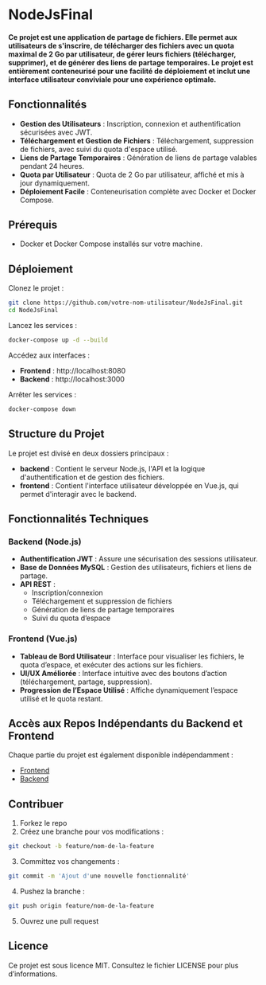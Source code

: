 # NodeJsFinal

#### Ce projet est une application de partage de fichiers. Elle permet aux utilisateurs de s'inscrire, de télécharger des fichiers avec un quota maximal de 2 Go par utilisateur, de gérer leurs fichiers (télécharger, supprimer), et de générer des liens de partage temporaires. Le projet est entièrement conteneurisé pour une facilité de déploiement et inclut une interface utilisateur conviviale pour une expérience optimale.

## Fonctionnalités

- **Gestion des Utilisateurs** : Inscription, connexion et authentification sécurisées avec JWT.
- **Téléchargement et Gestion de Fichiers** : Téléchargement, suppression de fichiers, avec suivi du quota d'espace utilisé.
- **Liens de Partage Temporaires** : Génération de liens de partage valables pendant 24 heures.
- **Quota par Utilisateur** : Quota de 2 Go par utilisateur, affiché et mis à jour dynamiquement.
- **Déploiement Facile** : Conteneurisation complète avec Docker et Docker Compose.

## Prérequis

- Docker et Docker Compose installés sur votre machine.

## Déploiement

Clonez le projet :

```bash
git clone https://github.com/votre-nom-utilisateur/NodeJsFinal.git
cd NodeJsFinal
```

Lancez les services :

```bash
docker-compose up -d --build
```

Accédez aux interfaces :

- **Frontend** : http://localhost:8080
- **Backend** : http://localhost:3000

Arrêter les services :

```bash
docker-compose down
```

## Structure du Projet

Le projet est divisé en deux dossiers principaux :

- **backend** : Contient le serveur Node.js, l'API et la logique d'authentification et de gestion des fichiers.
- **frontend** : Contient l'interface utilisateur développée en Vue.js, qui permet d'interagir avec le backend.

## Fonctionnalités Techniques

### Backend (Node.js)

- **Authentification JWT** : Assure une sécurisation des sessions utilisateur.
- **Base de Données MySQL** : Gestion des utilisateurs, fichiers et liens de partage.
- **API REST** :
   - Inscription/connexion
   - Téléchargement et suppression de fichiers
   - Génération de liens de partage temporaires
   - Suivi du quota d’espace

### Frontend (Vue.js)

- **Tableau de Bord Utilisateur** : Interface pour visualiser les fichiers, le quota d’espace, et exécuter des actions sur les fichiers.
- **UI/UX Améliorée** : Interface intuitive avec des boutons d’action (téléchargement, partage, suppression).
- **Progression de l’Espace Utilisé** : Affiche dynamiquement l’espace utilisé et le quota restant.

## Accès aux Repos Indépendants du Backend et Frontend

Chaque partie du projet est également disponible indépendamment :

- [Frontend](https://github.com/TheKyyn/NodeJsTransferFront)
- [Backend](https://github.com/TheKyyn/NodeJsTransfer)

## Contribuer

1. Forkez le repo
2. Créez une branche pour vos modifications :

```bash
git checkout -b feature/nom-de-la-feature
```

3. Committez vos changements :

```bash
git commit -m 'Ajout d'une nouvelle fonctionnalité'
```

4. Pushez la branche :

```bash
git push origin feature/nom-de-la-feature
```

5. Ouvrez une pull request

## Licence

Ce projet est sous licence MIT. Consultez le fichier LICENSE pour plus d’informations.
